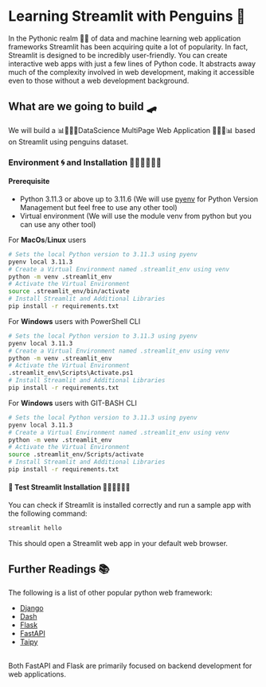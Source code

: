 # Learning Streamlit with Penguins 🐧 
In the Pythonic realm 🐍👑  of data and machine learning web application frameworks Streamlit has been acquiring quite a lot of popularity. In fact, Streamlit is designed  to be incredibly user-friendly. You can create interactive web apps with just a few lines of Python code. It abstracts away much of the complexity involved in web development, making it accessible even to those without a web development background. 

## What are we going to build 🛹
We will build a 📊🧑🏽‍🔬DataScience MultiPage Web Application 🧑🏽‍🔬📊 based on Streamlit using penguins dataset.

### Environment 🌀 and Installation 👩🏽‍🔧👨🏽‍🔧
#### Prerequisite
+ Python 3.11.3 or above up to 3.11.6 (We will use [pyenv](https://github.com/pyenv/pyenv#simple-python-version-management-pyenv) for Python Version Management but feel free to use any other tool)
+ Virtual environment (We will use the module venv from python but you can use any other tool)


For __MacOs__/__Linux__ users
```bash
# Sets the local Python version to 3.11.3 using pyenv
pyenv local 3.11.3 
# Create a Virtual Environment named .streamlit_env using venv
python -m venv .streamlit_env
# Activate the Virtual Environment
source .streamlit_env/bin/activate
# Install Streamlit and Additional Libraries
pip install -r requirements.txt
```

For __Windows__ users with PowerShell CLI


```bash
# Sets the local Python version to 3.11.3 using pyenv
pyenv local 3.11.3 
# Create a Virtual Environment named .streamlit_env using venv
python -m venv .streamlit_env
# Activate the Virtual Environment
.streamlit_env\Scripts\Activate.ps1
# Install Streamlit and Additional Libraries
pip install -r requirements.txt
```

For __Windows__ users with GIT-BASH CLI


```bash
# Sets the local Python version to 3.11.3 using pyenv
pyenv local 3.11.3 
# Create a Virtual Environment named .streamlit_env using venv
python -m venv .streamlit_env
# Activate the Virtual Environment
source .streamlit_env/Scripts/activate
# Install Streamlit and Additional Libraries
pip install -r requirements.txt
```



#### 🧪 Test Streamlit Installation 👨🏽‍🔧👩🏽‍🔧
You can check if Streamlit is installed correctly and run a sample app with the following command:
```bash
streamlit hello
```
This should open a Streamlit web app in your default web browser. 

## Further Readings 📚
The following is a list of other popular python web framework:
+ [Django](https://www.djangoproject.com)
+ [Dash](https://dash.plotly.com)
+ [Flask](https://flask.palletsprojects.com/en/3.0.x/)
+ [FastAPI](https://fastapi.tiangolo.com)
+ [Taipy](https://docs.taipy.io)
<br>
Both FastAPI and Flask are primarily focused on backend development for web applications.
